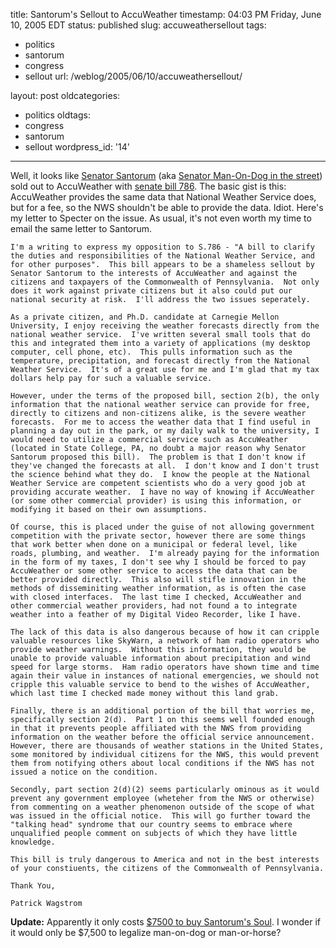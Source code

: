 title: Santorum's Sellout to AccuWeather
timestamp: 04:03 PM Friday, June 10, 2005 EDT
status: published
slug: accuweathersellout
tags:
- politics
- santorum
- congress
- sellout
url: /weblog/2005/06/10/accuweathersellout/

layout: post
oldcategories:
- politics
oldtags:
- congress
- santorum
- sellout
wordpress_id: '14'

---

Well, it looks like [Senator Santorum](http://www.spreadingsantorum.com/) (aka
[Senator Man-On-Dog in the street](http://www.sfgate.com/cgi-bin/article.cgi%3Ffile%3D/news/archive/2003/04/22/national1737EDT0668.DTL)) sold out to AccuWeather with
[senate bill 786](http://www.govtrack.us/congress/bill.xpd?bill=s109-786).  The basic gist is this: AccuWeather provides the same data that
National Weather Service does, but for a fee, so the NWS shouldn't be able
to provide the data.  Idiot.  Here's my letter to Specter on the issue.  As
usual, it's not even worth my time to email the same letter to Santorum.
    
    I'm a writing to express my opposition to S.786 - "A bill to clarify
    the duties and responsibilities of the National Weather Service, and
    for other purposes".  This bill appears to be a shameless sellout by
    Senator Santorum to the interests of AccuWeather and against the
    citizens and taxpayers of the Commonwealth of Pennsylvania.  Not only
    does it work against private citizens but it also could put our
    national security at risk.  I'll address the two issues seperately.
    
    As a private citizen, and Ph.D. candidate at Carnegie Mellon
    University, I enjoy receiving the weather forecasts directly from the
    national weather service.  I've written several small tools that do
    this and integrated them into a variety of applications (my desktop
    computer, cell phone, etc).  This pulls information such as the
    temperature, precipitation, and forecast directly from the National
    Weather Service.  It's of a great use for me and I'm glad that my tax
    dollars help pay for such a valuable service.
    
    However, under the terms of the proposed bill, section 2(b), the only
    information that the national weather service can provide for free,
    directly to citizens and non-citizens alike, is the severe weather
    forecasts.  For me to access the weather data that I find useful in
    planning a day out in the park, or my daily walk to the university, I
    would need to utilize a commercial service such as AccuWeather
    (located in State College, PA, no doubt a major reason why Senator
    Santorum proposed this bill).  The problem is that I don't know if
    they've changed the forecasts at all.  I don't know and I don't trust
    the science behind what they do.  I know the people at the National
    Weather Service are competent scientists who do a very good job at
    providing accurate weather.  I have no way of knowing if AccuWeather
    (or some other commercial provider) is using this information, or
    modifying it based on their own assumptions.
    
    Of course, this is placed under the guise of not allowing government
    competition with the private sector, however there are some things
    that work better when done on a municipal or federal level, like
    roads, plumbing, and weather.  I'm already paying for the information
    in the form of my taxes, I don't see why I should be forced to pay
    AccuWeather or some other service to access the data that can be
    better provided directly.  This also will stifle innovation in the
    methods of disseminiting weather information, as is often the case
    with closed interfaces.  The last time I checked, AccuWeather and
    other commercial weather providers, had not found a to integrate
    weather into a feather of my Digital Video Recorder, like I have.
    
    The lack of this data is also dangerous because of how it can cripple
    valuable resources like SkyWarn, a network of ham radio operators who
    provide weather warnings.  Without this information, they would be
    unable to provide valuable information about precipitation and wind
    speed for large storms.  Ham radio operators have shown time and time
    again their value in instances of national emergencies, we should not
    cripple this valuable service to bend to the wishes of AccuWeather,
    which last time I checked made money without this land grab.
    
    Finally, there is an additional portion of the bill that worries me,
    specifically section 2(d).  Part 1 on this seems well founded enough
    in that it prevents people affiliated with the NWS from providing
    information on the weather before the official service announcement.
    However, there are thousands of weather stations in the United States,
    some monitored by individual citizens for the NWS, this would prevent
    them from notifying others about local conditions if the NWS has not
    issued a notice on the condition.
    
    Secondly, part section 2(d)(2) seems particularly ominous as it would
    prevent any government employee (wheteher from the NWS or otherwise)
    from commenting on a weather phenomenon outside of the scope of what
    was issued in the official notice.  This will go further toward the
    "talking head" syndrome that our country seems to embrace where
    unqualified people comment on subjects of which they have little
    knowledge.
    
    This bill is truly dangerous to America and not in the best interests
    of your constiuents, the citizens of the Commonwealth of Pennsylvania.
    
    Thank You,
    
    Patrick Wagstrom

**Update:** Apparently it only costs [$7500 to buy Santorum's Soul](http://ezraklein.typepad.com/blog/2005/04/cheap_as_well_a.html).  I wonder if it would only be $7,500 to legalize man-on-dog or man-or-horse?


